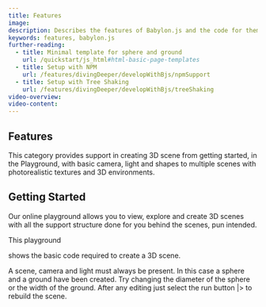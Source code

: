 ```yaml
---
title: Features
image: 
description: Describes the features of Babylon.js and the code for them
keywords: features, babylon.js
further-reading:
  - title: Minimal template for sphere and ground
    url: /quickstart/js_html#html-basic-page-templates
  - title: Setup with NPM
    url: /features/divingDeeper/developWithBjs/npmSupport
  - title: Setup with Tree Shaking
    url: /features/divingDeeper/developWithBjs/treeShaking
video-overview:
video-content:
---
```


## Features
This category provides support in creating 3D scene from getting started, in the Playground, with basic camera, light and shapes to multiple scenes with photorealistic textures and 3D environments.

## Getting Started
Our online playground allows you to view, explore and create 3D scenes with all the support structure done for you behind the scenes, pun intended.

This playground 

shows the basic code required to create a 3D scene.

A scene, camera and light must always be present. In this case a sphere and a ground have been created. Try changing the diameter of the sphere or the width of the ground. After any editing just select the run button |\> to rebuild the scene.